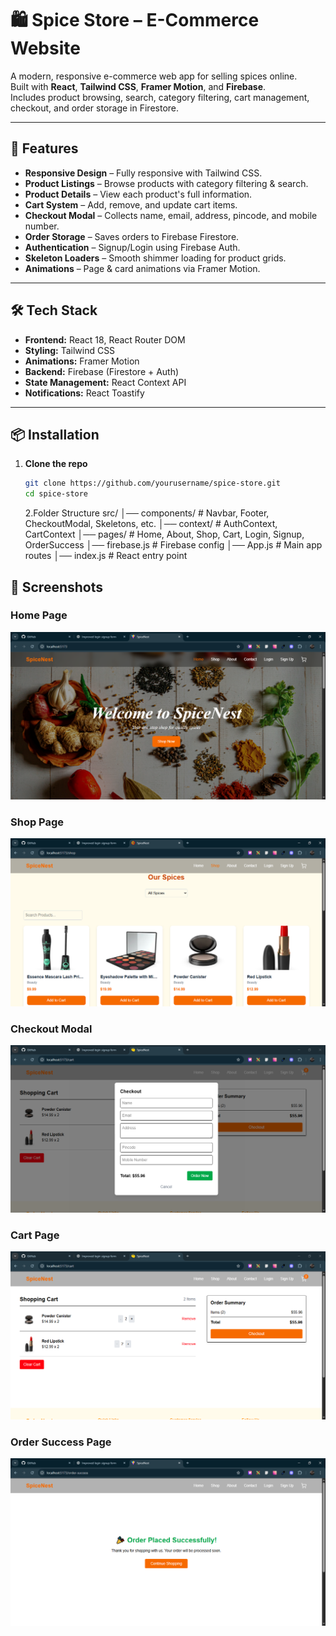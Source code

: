 # 🛍️ Spice Store – E-Commerce Website

A modern, responsive e-commerce web app for selling spices online.  
Built with **React**, **Tailwind CSS**, **Framer Motion**, and **Firebase**.  
Includes product browsing, search, category filtering, cart management, checkout, and order storage in Firestore.

---

## 🚀 Features

- **Responsive Design** – Fully responsive with Tailwind CSS.
- **Product Listings** – Browse products with category filtering & search.
- **Product Details** – View each product's full information.
- **Cart System** – Add, remove, and update cart items.
- **Checkout Modal** – Collects name, email, address, pincode, and mobile number.
- **Order Storage** – Saves orders to Firebase Firestore.
- **Authentication** – Signup/Login using Firebase Auth.
- **Skeleton Loaders** – Smooth shimmer loading for product grids.
- **Animations** – Page & card animations via Framer Motion.

---

## 🛠️ Tech Stack

- **Frontend:** React 18, React Router DOM
- **Styling:** Tailwind CSS
- **Animations:** Framer Motion
- **Backend:** Firebase (Firestore + Auth)
- **State Management:** React Context API
- **Notifications:** React Toastify

---

## 📦 Installation

1. **Clone the repo**
   ```bash
   git clone https://github.com/yourusername/spice-store.git
   cd spice-store
   ```
   2.Folder Structure
   src/
   │── components/ # Navbar, Footer, CheckoutModal, Skeletons, etc.
   │── context/ # AuthContext, CartContext
   │── pages/ # Home, About, Shop, Cart, Login, Signup, OrderSuccess
   │── firebase.js # Firebase config
   │── App.js # Main app routes
   │── index.js # React entry point

## 📸 Screenshots

### Home Page

![Home](./src/screenshots/home.PNG)

### Shop Page

![Shop](./src/screenshots/shop.PNG)

### Checkout Modal

![Checkout](./src/screenshots/checkout.PNG)

### Cart Page

![Cart](./src/screenshots/cart.PNG)

### Order Success Page

![Order Success](./src/screenshots/success.PNG)

